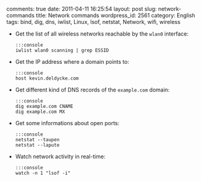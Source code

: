 comments: true
date: 2011-04-11 16:25:54
layout: post
slug: network-commands
title: Network commands
wordpress_id: 2561
category: English
tags: bind, dig, dns, iwlist, Linux, lsof, netstat, Network, wifi, wireless

  * Get the list of all wireless networks reachable by the `wlan0` interface:

        :::console
        iwlist wlan0 scanning | grep ESSID

  * Get the IP address where a domain points to:

        :::console
        host kevin.deldycke.com

  * Get different kind of DNS records of the `example.com` domain:

        :::console
        dig example.com CNAME
        dig example.com MX

  * Get some informations about open ports:

        :::console
        netstat --taupen
        netstat --lapute

  * Watch network activity in real-time:

        :::console
        watch -n 1 "lsof -i"

